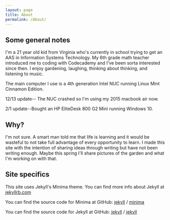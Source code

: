 ```yaml
---
layout: page
title: About
permalink: /About/
---
```


## Some general notes

I'm a 21 year old kid from Virginia who's currently in school trying to get an AAS in Information Systems Technology. My 6th grade math teacher introduced me to coding with Codecademy and I've been sorta interested since then. I enjoy gardening, laughing, thinking about thinking, and listening to music.

The main computer I use is a 4th generation Intel NUC running Linux Mint Cinnamon Edition. 

12/13 update-- The NUC crashed so I'm using my 2015 macbook air now.

2/1 update--Bought an HP EliteDesk 800 G2 Mini running Windows 10.

## Why?
  
I'm not sure. A smart man told me that life is learning and it would be wasteful to not take full advantage of every opportunity to learn. I made this site with the intention of sharing ideas through writing but have not been writing enough. Maybe this spring I'll share pictures of the garden and what I'm working on with that.


## Site specifics
This site uses Jekyll's Minima theme. You can find more info about Jekyll at [jekyllrb.com](https://jekyllrb.com/)

You can find the source code for Minima at GitHub:
[jekyll][jekyll-organization] /
[minima](https://github.com/jekyll/minima)

You can find the source code for Jekyll at GitHub:
[jekyll][jekyll-organization] /
[jekyll](https://github.com/jekyll/jekyll)


[jekyll-organization]: https://github.com/jekyll


